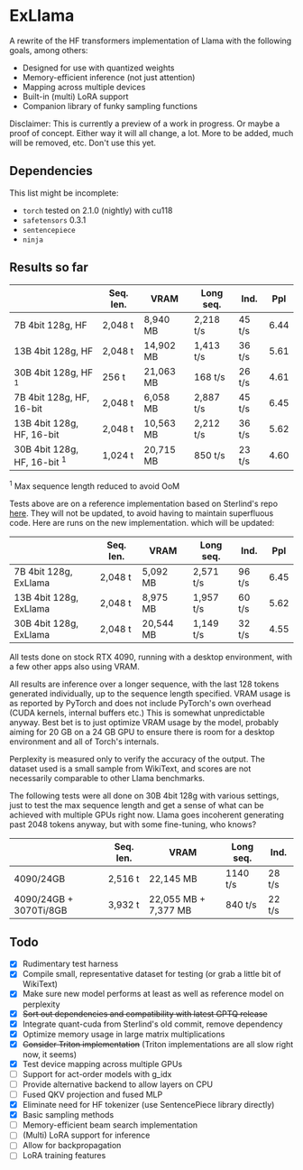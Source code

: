 # ExLlama

A rewrite of the HF transformers implementation of Llama with the following goals, among others:

* Designed for use with quantized weights
* Memory-efficient inference (not just attention)
* Mapping across multiple devices
* Built-in (multi) LoRA support
* Companion library of funky sampling functions

Disclaimer: This is currently a preview of a work in progress. Or maybe a proof of concept. Either way it will all
change, a lot. More to be added, much will be removed, etc. Don't use this yet.

## Dependencies

This list might be incomplete:

* `torch` tested on 2.1.0 (nightly) with cu118
* `safetensors` 0.3.1
* `sentencepiece`
* `ninja`

## Results so far

|                                         | Seq. len. | VRAM          | Long seq.     | Ind.       | Ppl      |
|-----------------------------------------|-----------|---------------|---------------|------------|----------|
| 7B 4bit 128g, HF                        | 2,048 t   | 8,940 MB      | 2,218 t/s     | 45 t/s     | 6.44     |
| 13B 4bit 128g, HF                       | 2,048 t   | 14,902 MB     | 1,413 t/s     | 36 t/s     | 5.61     |
| 30B 4bit 128g, HF <sup>1</sup>          | 256 t     | 21,063 MB     | 168 t/s       | 26 t/s     | 4.61     |
| 7B 4bit 128g, HF, 16-bit                | 2,048 t   | 6,058 MB      | 2,887 t/s     | 45 t/s     | 6.45     |
| 13B 4bit 128g, HF, 16-bit               | 2,048 t   | 10,563 MB     | 2,212 t/s     | 36 t/s     | 5.62     |
| 30B 4bit 128g, HF, 16-bit <sup>1</sup>  | 1,024 t   | 20,715 MB     | 850 t/s       | 23 t/s     | 4.60     |

<sup>1</sup> Max sequence length reduced to avoid OoM

Tests above are on a reference implementation based on Sterlind's repo
[here](https://github.com/sterlind/GPTQ-for-LLaMa/tree/eaa9955d8700dc8566f0c443054233e9c4503f66). They will not be
updated, to avoid having to maintain superfluous code. Here are runs on the new implementation. which will be updated:

|                                     | Seq. len. | VRAM      | Long seq. | Ind.   | Ppl  |
|-------------------------------------|-----------|-----------|-----------|--------|------|
| 7B 4bit 128g, ExLlama               | 2,048 t   | 5,092 MB  | 2,571 t/s | 96 t/s | 6.45 |
| 13B 4bit 128g, ExLlama              | 2,048 t   | 8,975 MB  | 1,957 t/s | 60 t/s | 5.62 |
| 30B 4bit 128g, ExLlama              | 2,048 t   | 20,544 MB | 1,149 t/s | 32 t/s | 4.55 |

All tests done on stock RTX 4090, running with a desktop environment, with a few other apps also using VRAM.

All results are inference over a longer sequence, with the last 128 tokens generated individually, up to the sequence
length specified. VRAM usage is as reported by PyTorch and does not include PyTorch's own overhead (CUDA kernels,
internal buffers etc.) This is somewhat unpredictable anyway. Best bet is to just optimize VRAM usage by the model,
probably aiming for 20 GB on a 24 GB GPU to ensure there is room for a desktop environment and all of Torch's
internals.

Perplexity is measured only to verify the accuracy of the output. The dataset used is a small sample from WikiText, and
scores are not necessarily comparable to other Llama benchmarks.

The following tests were all done on 30B 4bit 128g with various settings, just to test the max sequence length and get
a sense of what can be achieved with multiple GPUs right now. Llama goes incoherent generating past 2048 tokens anyway,
but with some fine-tuning, who knows? 

|                        | Seq. len. | VRAM                 | Long seq. | Ind.   | 
|------------------------|-----------|----------------------|-----------|--------|
| 4090/24GB              | 2,516 t   | 22,145 MB            | 1140 t/s  | 28 t/s |
| 4090/24GB + 3070Ti/8GB | 3,932 t   | 22,055 MB + 7,377 MB | 840 t/s   | 22 t/s |


## Todo

- [x] Rudimentary test harness
- [x] Compile small, representative dataset for testing (or grab a little bit of WikiText)
- [x] Make sure new model performs at least as well as reference model on perplexity
- [x] ~~Sort out dependencies and compatibility with latest GPTQ release~~
- [x] Integrate quant-cuda from Sterlind's old commit, remove dependency
- [x] Optimize memory usage in large matrix multiplications
- [x] ~~Consider Triton implementation~~ (Triton implementations are all slow right now, it seems)
- [x] Test device mapping across multiple GPUs
- [ ] Support for act-order models with g_idx
- [ ] Provide alternative backend to allow layers on CPU
- [ ] Fused QKV projection and fused MLP
- [x] Eliminate need for HF tokenizer (use SentencePiece library directly)
- [x] Basic sampling methods
- [ ] Memory-efficient beam search implementation
- [ ] (Multi) LoRA support for inference
- [ ] Allow for backpropagation
- [ ] LoRA training features